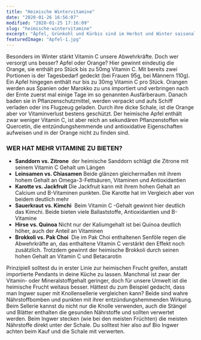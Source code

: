 ```yaml
---
title: "Heimische Wintervitamine"
date: "2020-01-26 16:56:07"
modified: "2020-01-25 17:16:09"
slug: "heimische-wintervitamine"
excerpt: "Äpfel, Grünkohl und Kürbis sind im Herbst und Winter saisonal und regional bei uns verfügbar. Doch kommt ihr Vitamingehalt an Orange, Kiwi und Co. heran? "
featuredImage: "Apfel-1.jpg"
---
```


Besonders im Winter stärkt Vitamin C unsere Abwehrkräfte. Doch wer versorgt uns besser? Apfel oder Orange? Hier gewinnt eindeutig die Orange, sie enthält pro Stück bis zu 50mg Vitamin C. Mit bereits zwei Portionen is der Tagesbedarf gedeckt (bei Frauen 95g, bei Männern 110g). Ein Apfel hingegen enthält nur bis zu 30mg Vitamin C pro Stück. Orangen werden aus Spanien oder Marokko zu uns importiert und verbringen nach der Ernte zuerst mal einige Tage im so genannten Ausfärberaum. Danach baden sie in Pflanzenschutzmittel, werden verpackt und aufs Schiff verladen oder ins Flugzeug geladen. Durch ihre dicke Schale, ist die Orange aber vor Vitaminverlust bestens geschützt. Der heimische Apfel enthält zwar weniger Vitamin C, ist aber reich an sekundären Pflanzenstoffen wie Quercetin, die entzündungshemmende und antioxidative Eigenschaften aufweisen und in der Orange nicht zu finden sind.

### **WER HAT MEHR VITAMINE ZU BIETEN?** 

*   **Sanddorn vs. Zitrone**  der heimische Sanddorn schlägt die Zitrone mit seinem Vitamin C Gehalt um Längen
*   **Leinsamen vs. Chiasamen** Beide glänzen gleichermaßen mit ihrem hohem Gehalt an Omega-3-Fettsäuren, Vitaminen und Antioxidantien
*   **Karotte vs. Jackfruit** Die Jackfruit kann mit ihrem hohen Gehalt an Calcium und B-Vitaminen punkten. Die Karotte hat im Vergleich aber von beidem deutlich mehr
*   **Sauerkraut vs. Kimchi**  Beim Vitamin C -Gehalt gewinnt hier deutlich das Kimchi. Beide bieten viele Ballaststoffe, Antioxidantien und B-Vitamine
*   **Hirse vs. Quinoa** Nicht nur der Kaliumgehalt ist bei Quinoa deutlich höher, auch der Anteil an Vitaminen
*   **Brokkoli vs. Pak Choi**  Die im Pak Choi enthaltenen Senföle regen die Abwehrkräfte an, das enthaltene Vitamin C verstärkt den Effekt noch zusätzlich. Trotzdem gewinnt der heimische Brokkoli durch seinen hohen Gehalt an Vitamin C und Betacarotin

Prinzipiell solltest du in erster Linie zur heimischen Frucht greifen, anstatt importierte Pendants in deine Küche zu lassen. Manchmal ist zwar der Vitamin- oder Mineralstoffgehalt geringer, doch für unsere Umwelt ist die heimische Frucht weitaus besser. Hättest du zum Beispiel gedacht, dass man Ingwer super mit Knollensellerie vergleichen kann? Beide sind wahre Nährstoffbomben und punkten mit ihrer entzündungshemmenden Wirkung. Beim Sellerie kannst du nicht nur die Knolle verwenden, auch die Stängel und Blätter enthalten die gesunden Nährstoffe und sollten verwertet werden. Beim Ingwer stecken (wie bei den meisten Früchten) die meisten Nährstoffe direkt unter der Schale. Du solltest hier also auf Bio Ingwer achten beim Kauf und die Schale mit verwerten.